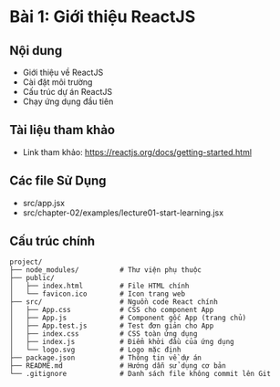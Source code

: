# Bài 1: Giới thiệu ReactJS

## Nội dung
- Giới thiệu về ReactJS
- Cài đặt môi trường
- Cấu trúc dự án ReactJS
- Chạy ứng dụng đầu tiên


## Tài liệu tham khảo
- Link tham khảo: https://reactjs.org/docs/getting-started.html

## Các file Sử Dụng
- src/app.jsx
- src/chapter-02/examples/lecture01-start-learning.jsx

## Cấu trúc chính
```
project/
├── node_modules/          # Thư viện phụ thuộc
├── public/
│   ├── index.html         # File HTML chính
│   └── favicon.ico        # Icon trang web
├── src/                   # Nguồn code React chính
│   ├── App.css            # CSS cho component App
│   ├── App.js             # Component gốc App (trang chủ)
│   ├── App.test.js        # Test đơn giản cho App
│   ├── index.css          # CSS toàn ứng dụng
│   ├── index.js           # Điểm khởi đầu của ứng dụng
│   └── logo.svg           # Logo mặc định
├── package.json           # Thông tin về dự án
├── README.md              # Hướng dẫn sử dụng cơ bản
└── .gitignore             # Danh sách file không commit lên Git
```
